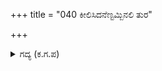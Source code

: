 +++
title = "040 ಕೀಲಿಸಿದನೆಣ್ಟಮ್ಬಿನಲಿ ತುರ"

+++

<details><summary>ಗದ್ಯ (ಕ.ಗ.ಪ) </summary>

40. ಭೀಮನು ಶತ್ರುವಿನ ಕುದುರೆಗಳನ್ನು ಸಾರಥಿಯನ್ನು ಎಂಟು ಬಾಣಗಳಿಂದ ತೇಲಿಸಿದನು (ನಾಟಿದನು). ಶತ್ರುವಿನ ಬಾಣವನ್ನು ಕತ್ತರಿಸಿ, ಮೂರು ಬಾಣಗಳಿಂದ ಧನುಸ್ಸನ್ನು ತುಂಡು ಮಾಡಿದನು. ಯೋಧನ ಬೆನ್ನ ಮೂಳೆಯನ್ನು ಚೂರು ಚೂರು ಮಾಡಿದನು. ಮುಂದೆ ಎದುರಾದ ಬಿರುದಾಂಕಿತರನ್ನು ಸೀಳಿದನು. "ಮತ್ತೆ ನಿನ್ನ ಕರ್ಣನನ್ನು ಯುದ್ಧಕ್ಕೆ ಕರೆ" ಎನ್ನುತ್ತಾ ಭೀಮನು ಆರ್ಭಟಿಸಿದನು.
</details>
